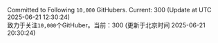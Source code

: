 Committed to Following `10,000` GitHubers. Current: <!-- FOLLOWING_COUNT -->300<!-- FOLLOWING_COUNT --> (Update at UTC <!-- LAST_UPDATED -->2025-06-21 12:30:24<!-- LAST_UPDATED -->)<br>
致力于关注`10,000`个GitHuber。当前：<!-- FOLLOWING_COUNT -->300<!-- FOLLOWING_COUNT --> (更新于北京时间 <!-- LAST_UPDATED_CST -->2025-06-21 20:30:24<!-- LAST_UPDATED_CST -->)
